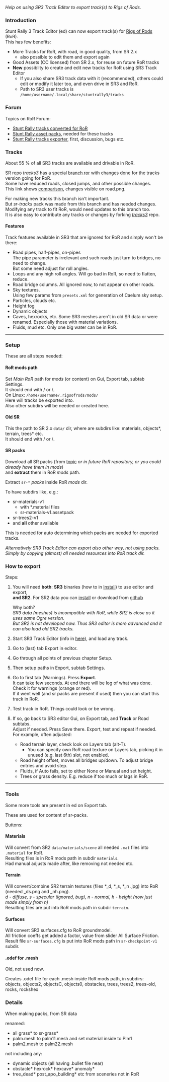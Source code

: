 _Help on using SR3 Track Editor to export track(s) to Rigs of Rods._


### Introduction

Stunt Rally 3 Track Editor (ed) can now export track(s) for [Rigs of Rods](https://www.rigsofrods.org/) (RoR).  
This has few benefits:
- More Tracks for RoR, with road, in good quality, from SR 2.x
  - also possible to edit them and export again
- Good Assets (CC licensed) from SR 2.x, for reuse on future RoR tracks
- **New** possiblity to create and edit new tracks for RoR using SR3 Track Editor
  - If you also share SR3 track data with it (recommended), others could edit or modify it later too, and even drive in SR3 and RoR.
  - Path to SR3 user tracks is `/home/username/.local/share/stuntrally3/tracks`

### Forum

Topics on RoR Forum:
- [Stunt Rally tracks converted for RoR](https://forum.rigsofrods.org/threads/stunt-rally-tracks-converted-for-ror.4205/)
- [Stunt Rally asset packs](https://forum.rigsofrods.org/threads/stunt-rally-asset-packs.4204/), needed for these tracks
- [Stunt Rally tracks exporter](https://forum.rigsofrods.org/threads/porting-content-stunt-rally-tracks-exporter.4011/), first, discussion, bugs etc.

### Tracks

About 55 % of all SR3 tracks are available and drivable in RoR.

SR repo *tracks3* has a special [branch ror](https://github.com/stuntrally/tracks3/commits/ror) with changes done for the tracks version going for RoR.  
Some have reduced roads, closed jumps, and other possible changes.  
This link shows [comparison](https://github.com/stuntrally/tracks3/compare/main...ror), changes visible on road.png.  

For making new tracks this branch isn't important.  
But *sr-tracks* pack was made from this branch and has needed changes.  
Modifying any track to fit RoR, would need updates to this branch too.  
It is also easy to contribute any tracks or changes by forking [*tracks3*](https://github.com/stuntrally/tracks3/) repo.  

#### Features

Track features available in SR3 that are ignored for RoR and simply won't be there:
- Road pipes, half-pipes, on-pipes  
The pipe parameter is irrelevant and such roads just turn to bridges, no need to change.  
But some need adjust for roll angles.
- Loops and any high roll angles. Will go bad in RoR, so need to flatten, reduce.
- Road bridge columns. All ignored now, to not appear on other roads.
- Sky textures.  
Using few params from `presets.xml` for generation of Caelum sky setup.
- Particles, clouds etc.
- Height fog
- Dynamic objects
- Caves, hexrocks, etc. Some SR3 meshes aren't in old SR data or were renamed. Especially those with material variations.
- Fluids, mud etc. Only one big water can be in RoR.

----
### Setup

These are all steps needed:

#### RoR mods path

Set *Main RoR* path for *mods* (or content) on Gui, Export tab, subtab Settings.  
It should end with / or \\.  
On Linux: `/home/username/.rigsofrods/mods/`  
Here will tracks be exported into.  
Also other subdirs will be needed or created here.

#### Old SR

This the path to SR 2.x `data/` dir, where are subdirs like: materials, objects*, terrain, trees* etc.  
It should end with / or \\.

#### SR packs

Download all SR packs (from [topic](https://github.com/stuntrally/tracks3/compare/main...ror) _or in future RoR repository, or you could already have them in *mods*_)  
and **extract** them in RoR *mods* path.  

Extract `sr-*` *packs* inside RoR *mods* dir.

To have subdirs like, e.g.:
- sr-materials-v1
  - with *.material files
  - sr-materials-v1.assetpack
- sr-trees2-v1
- and **all** other available

This is needed for auto determining which packs are needed for exported tracks.

_Alternatively SR3 Track Editor can export also other way, not using packs._  
_Simply by copying (almost) all needed resources into RoR track dir._


### How to export

Steps:

1. You will need **both**: **SR3** binaries (how to in [Install](Install.md)) to use editor and export,  
 **and SR2**. For SR2 data you can [install](https://github.com/stuntrally/stuntrally/blob/master/docs/install.md) or download from [github](https://github.com/stuntrally/stuntrally/)

    Why both?  
    _SR3 data (meshes) is incompatible with RoR, while SR2 is close as it uses same Ogre version._  
    _But SR2 is not developed now. Thus SR3 editor is more advanced and it can also load old SR2 tracks._

2. Start SR3 Track Editor (info in [here](Running.md)), and load any track.

3. Go to (last) tab Export in editor.

4. Go through all points of previous chapter Setup.  

5. Then setup paths in Export, subtab Settings.

6. Go to first tab (Warnings). Press **Export**.  
   It can take few seconds. At end there will be log of what was done.  
   Check it for warnings (orange or red).  
   If it went well (and sr packs are present if used) then you can start this track in RoR.

7. Test track in RoR. Things could look or be wrong.  

8. If so, go back to SR3 editor Gui, on Export tab, and **Track** or Road subtabs.  
   Adjust if needed. Press Save there. Export, test and repeat if needed.  
   For example, often adjusted:  
   - Road terrain layer, check look on Layers tab (alt-T).
     - You can specify own RoR road texture on Layers tab, picking it in unused (e.g. last 6th) slot, not enabled.
   - Road height offset, moves all bridges up/down. To adjust bridge entries and avoid step.
   - Fluids, if Auto fails, set to either None or Manual and set height.
   - Trees or grass density. E.g. reduce if too much or lags in RoR.


----

### Tools

Some more tools are present in ed on Export tab.

These are used for content of sr-packs.

Buttons:

#### Materials

Will convert from SR2 `data/materials/scene` all needed `.mat` files into `.material` for RoR.  
Resulting files is in RoR mods path in subdir `materials`.  
Had manual adjusts made after, like removing not needed etc.

#### Terrain

Will convert/combine SR2 terrain textures (files *_d, *_s, *_n .jpg) into RoR (needed _ds.png and _nh.png).  
_d - diffuse, s - specular (ignored, bug), n - normal, h - height (now just made simply from n)_  
Resulting files are put into RoR mods path in subdir `terrain`.

#### Surfaces

Will convert SR3 surfaces.cfg to RoR groundmodel.  
All friction coeffs get added a factor, value from slider All Surface Friction.  
Result file `sr-surfaces.cfg` is put into RoR mods path in `sr-checkpoint-v1` subdir.


#### .odef for .mesh

Old, not used now.

Creates .odef file for each .mesh inside RoR mods path, in subdirs:  
objects, objects2, objectsC, objects0, obstacles,	trees, trees2, trees-old, rocks, rockshex


### Details

When making packs, from SR data

renamed:
- all grass* to sr-grass*
- palm.mesh to palm11.mesh and set material inside to Plm1
- palm2.mesh to palm22.mesh

not including any:
- dynamic objects (all having .bullet file near)
- obstacle* hexrock* hexcave* anomaly*
- tree_dead* post_apo_building* etc from sceneries not in RoR

